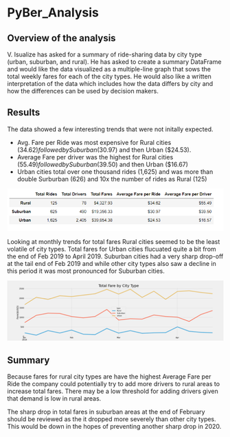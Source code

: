 # PyBer_Analysis

## Overview of the analysis

V. Isualize has asked for a summary of ride-sharing data by city type (urban, suburban, and rural). He has asked to create a summary DataFrame and would like the data visualized as a multiple-line graph that sows the total weekly fares for each of the city types. He would also like a written interpretation of the data which includes how the data differs by city and how the differences can be used by decision makers.

## Results
The data showed a few interesting trends that were not initally expected. 

- Avg. Fare per Ride was most expensive for Rural cities ($34.62) followed by Suburban ($30.97) and then Urban ($24.53).
- Average Fare per driver was the highest for Rural cities ($55.49) followed by Suburban ($39.50) and then Urban ($16.67)
- Urban cities total over one thousand rides (1,625) and was more than double Surburban (626) and 10x the number of rides as Rural (125)

![image](https://github.com/jb-ut/PyBer_Analysis/blob/main/analysis/PyBer_table_ssummary.png)

Looking at monthly trends for total fares Rural cities seemed to be the least volatile of city types. Total fares for Urban cities flucuated quite a bit from the end of Feb 2019 to April 2019. Suburban cities had a very sharp drop-off at the tail end of Feb 2019 and while other city types also saw a decline in this period it was most pronounced for Suburban cities. 

![image](https://github.com/jb-ut/PyBer_Analysis/blob/main/analysis/PyBer_fare_summary.png)

## Summary
Because fares for rural city types are have the highest Average Fare per Ride the company could potentially try to add more drivers to rural areas to increase total fares. There may be a low threshold for adding drivers given that demand is low in rural areas.

The sharp drop in total fares in suburban areas at the end of February should be reviewed as the it dropped more severely than other city types. This would be down in the hopes of preventing another sharp drop in 2020.
